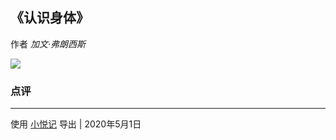 
## 《认识身体》
作者 *加文·弗朗西斯*

![](https://wfqqreader-1252317822.image.myqcloud.com/cover/798/22671798/t6_22671798.jpg)

### 点评
 

---
使用  [小悦记](http://www.chengxiangqian.com/xiaoyueji)  导出 | 2020年5月1日 